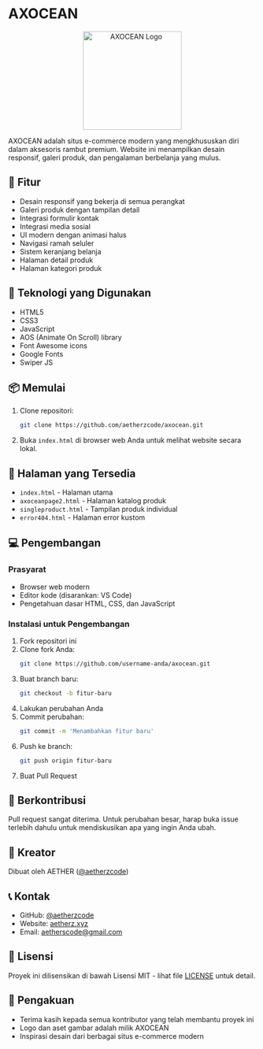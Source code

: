 # AXOCEAN

<p align="center">
  <img src="assets/images/logo.png" alt="AXOCEAN Logo" width="200"/>
</p>

AXOCEAN adalah situs e-commerce modern yang mengkhususkan diri dalam aksesoris rambut premium. Website ini menampilkan desain responsif, galeri produk, dan pengalaman berbelanja yang mulus.

## 🌟 Fitur

- Desain responsif yang bekerja di semua perangkat
- Galeri produk dengan tampilan detail
- Integrasi formulir kontak
- Integrasi media sosial
- UI modern dengan animasi halus
- Navigasi ramah seluler
- Sistem keranjang belanja
- Halaman detail produk
- Halaman kategori produk

## 🚀 Teknologi yang Digunakan

- HTML5
- CSS3
- JavaScript
- AOS (Animate On Scroll) library
- Font Awesome icons
- Google Fonts
- Swiper JS

## 📦 Memulai

1. Clone repositori:
   ```bash
   git clone https://github.com/aetherzcode/axocean.git
   ```

2. Buka `index.html` di browser web Anda untuk melihat website secara lokal.

## 📱 Halaman yang Tersedia

- `index.html` - Halaman utama
- `axoceanpage2.html` - Halaman katalog produk
- `singleproduct.html` - Tampilan produk individual
- `error404.html` - Halaman error kustom

## 💻 Pengembangan

### Prasyarat

- Browser web modern
- Editor kode (disarankan: VS Code)
- Pengetahuan dasar HTML, CSS, dan JavaScript

### Instalasi untuk Pengembangan

1. Fork repositori ini
2. Clone fork Anda:
   ```bash
   git clone https://github.com/username-anda/axocean.git
   ```
3. Buat branch baru:
   ```bash
   git checkout -b fitur-baru
   ```
4. Lakukan perubahan Anda
5. Commit perubahan:
   ```bash
   git commit -m 'Menambahkan fitur baru'
   ```
6. Push ke branch:
   ```bash
   git push origin fitur-baru
   ```
7. Buat Pull Request

## 🤝 Berkontribusi

Pull request sangat diterima. Untuk perubahan besar, harap buka issue terlebih dahulu untuk mendiskusikan apa yang ingin Anda ubah.

## 👤 Kreator

Dibuat oleh AETHER ([@aetherzcode](https://github.com/aetherzcode))

## 📞 Kontak

- GitHub: [@aetherzcode](https://github.com/aetherzcode)
- Website: [aetherz.xyz](https://aetherz.xyz)
- Email: aetherscode@gmail.com

## 📄 Lisensi

Proyek ini dilisensikan di bawah Lisensi MIT - lihat file [LICENSE](LICENSE) untuk detail.

## 🙏 Pengakuan

- Terima kasih kepada semua kontributor yang telah membantu proyek ini
- Logo dan aset gambar adalah milik AXOCEAN
- Inspirasi desain dari berbagai situs e-commerce modern
